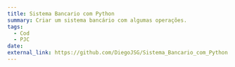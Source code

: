 ```yaml
---
title: Sistema Bancario com Python
summary: Criar um sistema bancário com algumas operações.
tags:
  - Cod
  - PJC
date: 
external_link: https://github.com/DiegoJSG/Sistema_Bancario_com_Python.git
---
```

